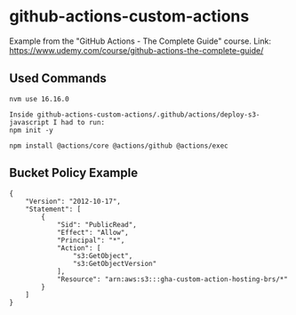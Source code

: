 # github-actions-custom-actions
Example from the "GitHub Actions - The Complete Guide" course. Link: https://www.udemy.com/course/github-actions-the-complete-guide/  

## Used Commands
```
nvm use 16.16.0

Inside github-actions-custom-actions/.github/actions/deploy-s3-javascript I had to run:
npm init -y

npm install @actions/core @actions/github @actions/exec
```
## Bucket Policy Example
```
{
    "Version": "2012-10-17",
    "Statement": [
        {
            "Sid": "PublicRead",
            "Effect": "Allow",
            "Principal": "*",
            "Action": [
                "s3:GetObject",
                "s3:GetObjectVersion"
            ],
            "Resource": "arn:aws:s3:::gha-custom-action-hosting-brs/*"
        }
    ]
}
```
